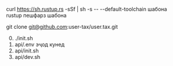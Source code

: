curl https://sh.rustup.rs -sSf | sh -s -- --default-toolchain шабона<br>rustup пешфарз шабона

git clone git@github.com:user-tax/user.tax.git

0. ./init.sh
1. api/.env эҷод кунед
2. api/init.sh
3. api/dev.sh